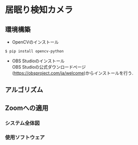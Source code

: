 # 居眠り検知カメラ
## 環境構築
- OpenCVのインストール
```
$ pip install opencv-python
```
- OBS Studioのインストール  
OBS Studioの公式ダウンロードページ(https://obsproject.com/ja/welcome)からインストールを行う.  
## アルゴリズム
## Zoomへの適用
### システム全体図
### 使用ソフトウェア
